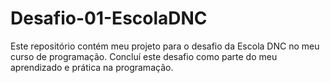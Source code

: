 # Desafio-01-EscolaDNC
Este repositório contém meu projeto para o desafio da Escola DNC no meu curso de programação. Concluí este desafio como parte do meu aprendizado e prática na programação.
